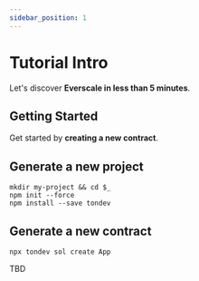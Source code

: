 ```yaml
---
sidebar_position: 1
---
```


# Tutorial Intro

Let's discover **Everscale in less than 5 minutes**.

## Getting Started

Get started by **creating a new contract**.

## Generate a new project

```shell
mkdir my-project && cd $_
npm init --force
npm install --save tondev
```

## Generate a new contract

```shell
npx tondev sol create App
```

TBD
